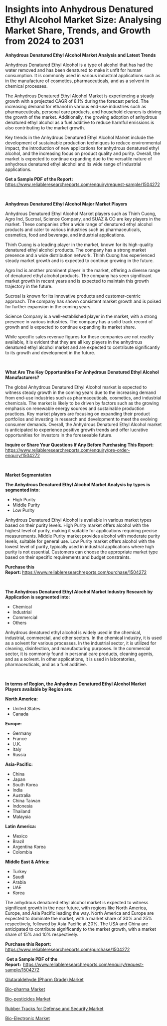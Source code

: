 <p><h1>Insights into Anhydrous Denatured Ethyl Alcohol Market Size: Analysing Market Share, Trends, and Growth from 2024 to 2031</h1></p><p><strong>Anhydrous Denatured Ethyl Alcohol Market Analysis and Latest Trends</strong></p>
<p><p>Anhydrous Denatured Ethyl Alcohol is a type of alcohol that has had the water removed and has been denatured to make it unfit for human consumption. It is commonly used in various industrial applications such as in the manufacture of cosmetics, pharmaceuticals, and as a solvent in chemical processes.</p><p>The Anhydrous Denatured Ethyl Alcohol Market is experiencing a steady growth with a projected CAGR of 8.1% during the forecast period. The increasing demand for ethanol in various end-use industries such as pharmaceuticals, personal care products, and household cleaners is driving the growth of the market. Additionally, the growing adoption of anhydrous denatured ethyl alcohol as a fuel additive to reduce harmful emissions is also contributing to the market growth.</p><p>Key trends in the Anhydrous Denatured Ethyl Alcohol Market include the development of sustainable production techniques to reduce environmental impact, the introduction of new applications for anhydrous denatured ethyl alcohol, and the increasing focus on product quality and purity. Overall, the market is expected to continue expanding due to the versatile nature of anhydrous denatured ethyl alcohol and its wide range of industrial applications.</p></p>
<p><strong>Get a Sample PDF of the Report:&nbsp;</strong> <a href="https://www.reliableresearchreports.com/enquiry/request-sample/1504272">https://www.reliableresearchreports.com/enquiry/request-sample/1504272</a></p>
<p>&nbsp;</p>
<p><strong>Anhydrous Denatured Ethyl Alcohol Major Market Players</strong></p>
<p><p>Anhydrous Denatured Ethyl Alcohol Market players such as Thinh Cuong, Agro Ind, Sucroal, Science Company, and SUAZ & CO are key players in the market. These companies offer a wide range of denatured ethyl alcohol products and cater to various industries such as pharmaceuticals, cosmetics, food and beverage, and industrial applications.</p><p>Thinh Cuong is a leading player in the market, known for its high-quality denatured ethyl alcohol products. The company has a strong market presence and a wide distribution network. Thinh Cuong has experienced steady market growth and is expected to continue growing in the future.</p><p>Agro Ind is another prominent player in the market, offering a diverse range of denatured ethyl alcohol products. The company has seen significant market growth in recent years and is expected to maintain this growth trajectory in the future.</p><p>Sucroal is known for its innovative products and customer-centric approach. The company has shown consistent market growth and is poised for further expansion in the coming years.</p><p>Science Company is a well-established player in the market, with a strong presence in various industries. The company has a solid track record of growth and is expected to continue expanding its market share.</p><p>While specific sales revenue figures for these companies are not readily available, it is evident that they are all key players in the anhydrous denatured ethyl alcohol market and are expected to contribute significantly to its growth and development in the future.</p></p>
<p>&nbsp;</p>
<p><strong>What Are The Key Opportunities For Anhydrous Denatured Ethyl Alcohol Manufacturers?</strong></p>
<p><p>The global Anhydrous Denatured Ethyl Alcohol market is expected to witness steady growth in the coming years due to the increasing demand from end-use industries such as pharmaceuticals, cosmetics, and industrial chemicals. The market is likely to be driven by factors such as the growing emphasis on renewable energy sources and sustainable production practices. Key market players are focusing on expanding their product portfolios and investing in research and development to meet the evolving consumer demands. Overall, the Anhydrous Denatured Ethyl Alcohol market is anticipated to experience positive growth trends and offer lucrative opportunities for investors in the foreseeable future.</p></p>
<p><strong>Inquire or Share Your Questions If Any Before Purchasing This Report:</strong> <a href="https://www.reliableresearchreports.com/enquiry/pre-order-enquiry/1504272">https://www.reliableresearchreports.com/enquiry/pre-order-enquiry/1504272</a></p>
<p>&nbsp;</p>
<p><strong>Market Segmentation</strong></p>
<p><strong>The Anhydrous Denatured Ethyl Alcohol Market Analysis by types is segmented into:</strong></p>
<p><ul><li>High Purity</li><li>Middle Purity</li><li>Low Purity</li></ul></p>
<p><p>Anhydrous Denatured Ethyl Alcohol is available in various market types based on their purity levels. High Purity market offers alcohol with the highest level of purity, making it suitable for applications requiring precise measurements. Middle Purity market provides alcohol with moderate purity levels, suitable for general use. Low Purity market offers alcohol with the lowest level of purity, typically used in industrial applications where high purity is not essential. Customers can choose the appropriate market type based on their specific requirements and budget constraints.</p></p>
<p><strong>Purchase this Report:&nbsp;</strong><a href="https://www.reliableresearchreports.com/purchase/1504272">https://www.reliableresearchreports.com/purchase/1504272</a></p>
<p>&nbsp;</p>
<p><strong>The Anhydrous Denatured Ethyl Alcohol Market Industry Research by Application is segmented into:</strong></p>
<p><ul><li>Chemical</li><li>Industrial</li><li>Commercial</li><li>Others</li></ul></p>
<p><p>Anhydrous denatured ethyl alcohol is widely used in the chemical, industrial, commercial, and other sectors. In the chemical industry, it is used as a solvent for various processes. In the industrial sector, it is utilized for cleaning, disinfection, and manufacturing purposes. In the commercial sector, it is commonly found in personal care products, cleaning agents, and as a solvent. In other applications, it is used in laboratories, pharmaceuticals, and as a fuel additive.</p></p>
<p>&nbsp;</p>
<p><strong>In terms of Region, the Anhydrous Denatured Ethyl Alcohol Market Players available by Region are:</strong></p>
<p>
    <p> <strong> North America: </strong>
        <ul>
            <li>United States</li>
            <li>Canada</li>
        </ul>
        </p> 
    <p> <strong> Europe: </strong>
        <ul>
            <li>Germany</li>
            <li>France</li>
            <li>U.K.</li>
            <li>Italy</li>
            <li>Russia</li>
        </ul>
        </p> 
    <p> <strong> Asia-Pacific: </strong>
        <ul>
            <li>China</li>
            <li>Japan</li>
            <li>South Korea</li>
            <li>India</li>
            <li>Australia</li>
            <li>China Taiwan</li>
            <li>Indonesia</li>
            <li>Thailand</li>
            <li>Malaysia</li>
        </ul>
        </p> 
    <p> <strong> Latin America: </strong>
        <ul>
            <li>Mexico</li>
            <li>Brazil</li>
            <li>Argentina Korea</li>
            <li>Colombia</li>
        </ul>
        </p> 
    <p> <strong> Middle East & Africa: </strong>
        <ul>
            <li>Turkey</li>
            <li>Saudi</li>
            <li>Arabia</li>
            <li>UAE</li>
            <li>Korea</li>
        </ul>
    </p>
    </p>
<p><p>The anhydrous denatured ethyl alcohol market is expected to witness significant growth in the near future, with regions like North America, Europe, and Asia Pacific leading the way. North America and Europe are expected to dominate the market, with a market share of 30% and 25% respectively, followed by Asia Pacific at 20%. The USA and China are anticipated to contribute significantly to the market growth, with a market share of 15% and 10% respectively.</p></p>
<p><strong>Purchase this Report: </strong><a href="https://www.reliableresearchreports.com/purchase/1504272">https://www.reliableresearchreports.com/purchase/1504272</a></p>
<p>&nbsp;<strong>Get a Sample PDF of the Report:&nbsp;&nbsp;</strong><a href="https://www.reliableresearchreports.com/enquiry/request-sample/1504272">https://www.reliableresearchreports.com/enquiry/request-sample/1504272</a></p>
<p><strong></strong></p>
<p><p><a href="https://github.com/arionmp/Market-Research-Report-List-1/blob/main/glutaraldehyde-pharm-grade-market.md">Glutaraldehyde (Pharm Grade) Market</a></p><p><a href="https://github.com/markusgodoy/Market-Research-Report-List-2/blob/main/bio-pharma-market.md">Bio-pharma Market</a></p><p><a href="https://github.com/luckyshygirl/Market-Research-Report-List-3/blob/main/bio-pesticides-market.md">Bio-pesticides Market</a></p><p><a href="https://github.com/pgtimber/Market-Research-Report-List-1/blob/main/rubber-tracks-for-defense-and-security-market.md">Rubber Tracks for Defense and Security Market</a></p><p><a href="https://github.com/vimar16th/Market-Research-Report-List-3/blob/main/bio-electronic-market.md">Bio-Electronic Market</a></p></p>